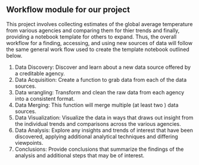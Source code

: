 
## Workflow module for our project 
This project involves collecting estimates of the global average temperature from various agencies and comparing them for thier trends and finally, providing a notebook template for others to expand. Thus, the overall workflow for a finding, accessing, and using new sources of data will follow the same general work flow used to create the template notebook outlined below. 

1. Data Discovery: Discover and learn about a new data source offered by a creditable agency. 
2. Data Acquisition: Create a function to grab data from each of the data sources. 
3. Data wrangling: Transform and clean the raw data from each agency into a consistent format.  
4. Data Merging: This function will merge multiple (at least two ) data sources. 
5. Data Visualization: Visualize the data in ways that draws out insight from the individual trends and comparisons across the various agencies.  
6. Data Analysis: Explore any insights and trends of interest that have been discovered, applying additional analytical techniques and differing viewpoints. 
7. Conclusions: Provide conclusions that summarize the findings of the analysis and additional steps that may be of interest. 
